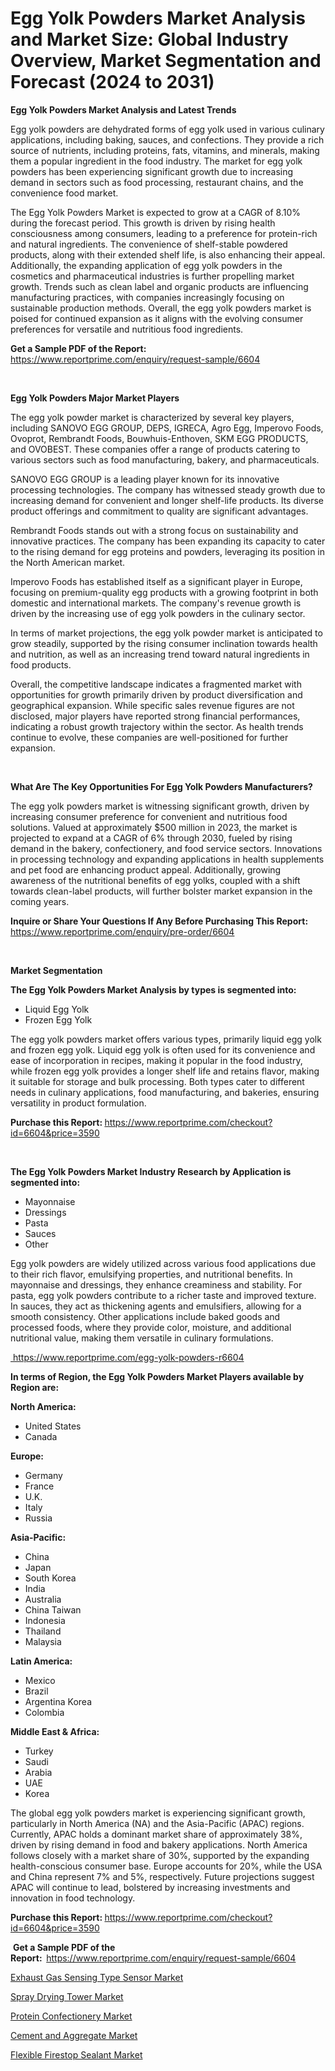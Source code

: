 <p><h1>Egg Yolk Powders Market Analysis and Market Size: Global Industry Overview, Market Segmentation and Forecast (2024 to 2031)</h1></p><p><strong>Egg Yolk Powders Market Analysis and Latest Trends</strong></p>
<p><p>Egg yolk powders are dehydrated forms of egg yolk used in various culinary applications, including baking, sauces, and confections. They provide a rich source of nutrients, including proteins, fats, vitamins, and minerals, making them a popular ingredient in the food industry. The market for egg yolk powders has been experiencing significant growth due to increasing demand in sectors such as food processing, restaurant chains, and the convenience food market.</p><p>The Egg Yolk Powders Market is expected to grow at a CAGR of 8.10% during the forecast period. This growth is driven by rising health consciousness among consumers, leading to a preference for protein-rich and natural ingredients. The convenience of shelf-stable powdered products, along with their extended shelf life, is also enhancing their appeal. Additionally, the expanding application of egg yolk powders in the cosmetics and pharmaceutical industries is further propelling market growth. Trends such as clean label and organic products are influencing manufacturing practices, with companies increasingly focusing on sustainable production methods. Overall, the egg yolk powders market is poised for continued expansion as it aligns with the evolving consumer preferences for versatile and nutritious food ingredients.</p></p>
<p><strong>Get a Sample PDF of the Report:&nbsp;</strong> <a href="https://www.reportprime.com/enquiry/request-sample/6604">https://www.reportprime.com/enquiry/request-sample/6604</a></p>
<p>&nbsp;</p>
<p><strong>Egg Yolk Powders Major Market Players</strong></p>
<p><p>The egg yolk powder market is characterized by several key players, including SANOVO EGG GROUP, DEPS, IGRECA, Agro Egg, Imperovo Foods, Ovoprot, Rembrandt Foods, Bouwhuis-Enthoven, SKM EGG PRODUCTS, and OVOBEST. These companies offer a range of products catering to various sectors such as food manufacturing, bakery, and pharmaceuticals.</p><p>SANOVO EGG GROUP is a leading player known for its innovative processing technologies. The company has witnessed steady growth due to increasing demand for convenient and longer shelf-life products. Its diverse product offerings and commitment to quality are significant advantages.</p><p>Rembrandt Foods stands out with a strong focus on sustainability and innovative practices. The company has been expanding its capacity to cater to the rising demand for egg proteins and powders, leveraging its position in the North American market. </p><p>Imperovo Foods has established itself as a significant player in Europe, focusing on premium-quality egg products with a growing footprint in both domestic and international markets. The company's revenue growth is driven by the increasing use of egg yolk powders in the culinary sector.</p><p>In terms of market projections, the egg yolk powder market is anticipated to grow steadily, supported by the rising consumer inclination towards health and nutrition, as well as an increasing trend toward natural ingredients in food products. </p><p>Overall, the competitive landscape indicates a fragmented market with opportunities for growth primarily driven by product diversification and geographical expansion. While specific sales revenue figures are not disclosed, major players have reported strong financial performances, indicating a robust growth trajectory within the sector. As health trends continue to evolve, these companies are well-positioned for further expansion.</p></p>
<p>&nbsp;</p>
<p><strong>What Are The Key Opportunities For Egg Yolk Powders Manufacturers?</strong></p>
<p><p>The egg yolk powders market is witnessing significant growth, driven by increasing consumer preference for convenient and nutritious food solutions. Valued at approximately $500 million in 2023, the market is projected to expand at a CAGR of 6% through 2030, fueled by rising demand in the bakery, confectionery, and food service sectors. Innovations in processing technology and expanding applications in health supplements and pet food are enhancing product appeal. Additionally, growing awareness of the nutritional benefits of egg yolks, coupled with a shift towards clean-label products, will further bolster market expansion in the coming years.</p></p>
<p><strong>Inquire or Share Your Questions If Any Before Purchasing This Report:</strong> <a href="https://www.reportprime.com/enquiry/pre-order/6604">https://www.reportprime.com/enquiry/pre-order/6604</a></p>
<p>&nbsp;</p>
<p><strong>Market Segmentation</strong></p>
<p><strong>The Egg Yolk Powders Market Analysis by types is segmented into:</strong></p>
<p><ul><li>Liquid Egg Yolk</li><li>Frozen Egg Yolk</li></ul></p>
<p><p>The egg yolk powders market offers various types, primarily liquid egg yolk and frozen egg yolk. Liquid egg yolk is often used for its convenience and ease of incorporation in recipes, making it popular in the food industry, while frozen egg yolk provides a longer shelf life and retains flavor, making it suitable for storage and bulk processing. Both types cater to different needs in culinary applications, food manufacturing, and bakeries, ensuring versatility in product formulation.</p></p>
<p><strong>Purchase this Report:&nbsp;</strong><a href="https://www.reportprime.com/checkout?id=6604&price=3590">https://www.reportprime.com/checkout?id=6604&price=3590</a></p>
<p>&nbsp;</p>
<p><strong>The Egg Yolk Powders Market Industry Research by Application is segmented into:</strong></p>
<p><ul><li>Mayonnaise</li><li>Dressings</li><li>Pasta</li><li>Sauces</li><li>Other</li></ul></p>
<p><p>Egg yolk powders are widely utilized across various food applications due to their rich flavor, emulsifying properties, and nutritional benefits. In mayonnaise and dressings, they enhance creaminess and stability. For pasta, egg yolk powders contribute to a richer taste and improved texture. In sauces, they act as thickening agents and emulsifiers, allowing for a smooth consistency. Other applications include baked goods and processed foods, where they provide color, moisture, and additional nutritional value, making them versatile in culinary formulations.</p></p>
<p><a href="https://www.reportprime.com/egg-yolk-powders-r6604">&nbsp;https://www.reportprime.com/egg-yolk-powders-r6604</a></p>
<p><strong>In terms of Region, the Egg Yolk Powders Market Players available by Region are:</strong></p>
<p>
    <p> <strong> North America: </strong>
        <ul>
            <li>United States</li>
            <li>Canada</li>
        </ul>
        </p> 
    <p> <strong> Europe: </strong>
        <ul>
            <li>Germany</li>
            <li>France</li>
            <li>U.K.</li>
            <li>Italy</li>
            <li>Russia</li>
        </ul>
        </p> 
    <p> <strong> Asia-Pacific: </strong>
        <ul>
            <li>China</li>
            <li>Japan</li>
            <li>South Korea</li>
            <li>India</li>
            <li>Australia</li>
            <li>China Taiwan</li>
            <li>Indonesia</li>
            <li>Thailand</li>
            <li>Malaysia</li>
        </ul>
        </p> 
    <p> <strong> Latin America: </strong>
        <ul>
            <li>Mexico</li>
            <li>Brazil</li>
            <li>Argentina Korea</li>
            <li>Colombia</li>
        </ul>
        </p> 
    <p> <strong> Middle East & Africa: </strong>
        <ul>
            <li>Turkey</li>
            <li>Saudi</li>
            <li>Arabia</li>
            <li>UAE</li>
            <li>Korea</li>
        </ul>
    </p>
    </p>
<p><p>The global egg yolk powders market is experiencing significant growth, particularly in North America (NA) and the Asia-Pacific (APAC) regions. Currently, APAC holds a dominant market share of approximately 38%, driven by rising demand in food and bakery applications. North America follows closely with a market share of 30%, supported by the expanding health-conscious consumer base. Europe accounts for 20%, while the USA and China represent 7% and 5%, respectively. Future projections suggest APAC will continue to lead, bolstered by increasing investments and innovation in food technology.</p></p>
<p><strong>Purchase this Report: </strong><a href="https://www.reportprime.com/checkout?id=6604&price=3590">https://www.reportprime.com/checkout?id=6604&price=3590</a></p>
<p>&nbsp;<strong>Get a Sample PDF of the Report:&nbsp;&nbsp;</strong><a href="https://www.reportprime.com/enquiry/request-sample/6604">https://www.reportprime.com/enquiry/request-sample/6604</a></p>
<p><strong></strong></p>
<p><p><a href="https://issuu.com/reportprime-2/docs/exhaust-gas-sensing-type-sensor-mar_a910f77ec641ae">Exhaust Gas Sensing Type Sensor Market</a></p><p><a href="https://medium.com/@minervawunsch/global-spray-drying-tower-market-size-and-market-trends-analysis-by-regional-outlook-competitive-9934bbee9e39">Spray Drying Tower Market</a></p><p><a href="https://github.com/LaurenHoover80/Market-Research-Report-List-1/blob/main/protein-confectionery-market.md">Protein Confectionery Market</a></p><p><a href="https://www.linkedin.com/pulse/unveiling-market-trends-global-cement-aggregate-growth-hil6e?trackingId=7lyc1hhMR0WIIGvz7Qplww%3D%3D">Cement and Aggregate Market</a></p><p><a href="https://www.linkedin.com/pulse/flexible-firestop-sealant-market-industry-trends-forecast-period-gknue?trackingId=AWh6FtcOQoCZcQyod8yVhA%3D%3D">Flexible Firestop Sealant Market</a></p></p>